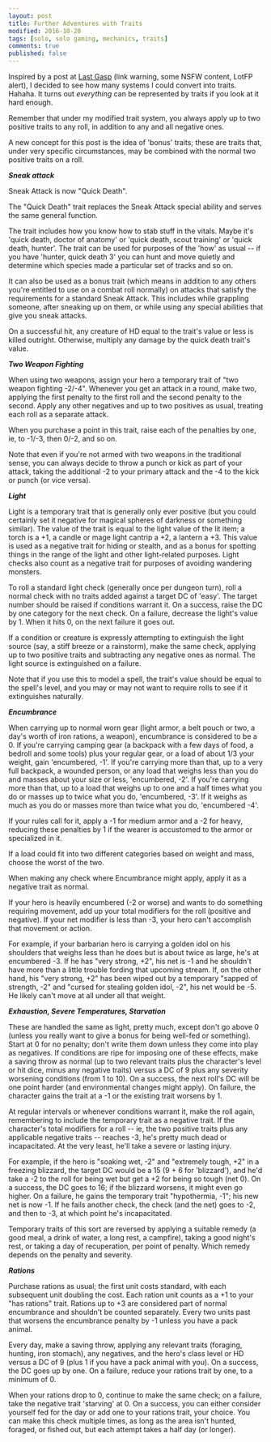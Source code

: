 ```yaml
---
layout: post
title: Further Adventures with Traits
modified: 2016-10-20
tags: [solo, solo gaming, mechanics, traits]
comments: true
published: false
---
```


Inspired by a post at <a href="http://www.lastgaspgrimoire.com/category/role-playing/">Last Gasp</a> (link warning, some NSFW content, LotFP alert), I decided to see how many systems I could convert into traits. Hahaha. It turns out *everything* can be represented by traits if you look at it hard enough.

Remember that under my modified trait system, you always apply up to two positive traits to any roll, in addition to any and all negative ones.

A new concept for this post is the idea of 'bonus' traits; these are traits that, under very specific circumstances, may be combined with the normal two positive traits on a roll.

__*Sneak attack*__

Sneak Attack is now "Quick Death".

The "Quick Death" trait replaces the Sneak Attack special ability and serves the same general function.

The trait includes how you know how to stab stuff in the vitals. Maybe it's 'quick death, doctor of anatomy' or 'quick death, scout training' or 'quick death, hunter'. The trait can be used for purposes of the 'how' as usual -- if you have 'hunter, quick death 3' you can hunt and move quietly and determine which species made a particular set of tracks and so on.

It can also be used as a bonus trait (which means in addition to any others you're entitled to use on a combat roll normally) on attacks that satisfy the requirements for a standard Sneak Attack. This includes while grappling someone, after sneaking up on them, or while using any special abilities that give you sneak attacks.

On a successful hit, any creature of HD equal to the trait's value or less is killed outright. Otherwise, multiply any damage by the quick death trait's value.

__*Two Weapon Fighting*__

When using two weapons, assign your hero a temporary trait of "two weapon fighting -2/-4". Whenever you get an attack in a round, make two, applying the first penalty to the first roll and the second penalty to the second. Apply any other negatives and up to two positives as usual, treating each roll as a separate attack.

When you purchase a point in this trait, raise each of the penalties by one, ie, to -1/-3, then 0/-2, and so on.

Note that even if you're not armed with two weapons in the traditional sense, you can always decide to throw a punch or kick as part of your attack, taking the additional -2 to your primary attack and the -4 to the kick or punch (or vice versa).

__*Light*__

Light is a temporary trait that is generally only ever positive (but you could certainly set it negative for magical spheres of darkness or something similar). The value of the trait is equal to the light value of the lit item; a torch is a +1, a candle or mage light cantrip a +2, a lantern a +3. This value is used as a negative trait for hiding or stealth, and as a bonus for spotting things in the range of the light and other light-related purposes. Light checks also count as a negative trait for purposes of avoiding wandering monsters.

To roll a standard light check (generally once per dungeon turn), roll a normal check with no traits added against a target DC of 'easy'. The target number should be raised if conditions warrant it. On a success, raise the DC by one category for the next check. On a failure, decrease the light's value by 1. When it hits 0, on the next failure it goes out.

If a condition or creature is expressly attempting to extinguish the light source (say, a stiff breeze or a rainstorm), make the same check, applying up to two positive traits and subtracting any negative ones as normal. The light source is extinguished on a failure.

Note that if you use this to model a spell, the trait's value should be equal to the spell's level, and you may or may not want to require rolls to see if it extinguishes naturally.

__*Encumbrance*__

When carrying up to normal worn gear (light armor, a belt pouch or two, a day's worth of iron rations, a weapon), encumbrance is considered to be a 0. If you're carrying camping gear (a backpack with a few days of food, a bedroll and some tools) plus your regular gear, or a load of about 1/3 your weight, gain 'encumbered, -1'. If you're carrying more than that, up to a very full backpack, a wounded person, or any load that weighs less than you do and masses about your size or less, 'encumbered, -2'. If you're carrying more than that, up to a load that weighs up to one and a half times what you do or masses up to twice what you do, 'encumbered, -3'. If it weighs as much as you do or masses more than twice what you do, 'encumbered -4'.

If your rules call for it, apply a -1 for medium armor and a -2 for heavy, reducing these penalties by 1 if the wearer is accustomed to the armor or specialized in it.

If a load could fit into two different categories based on weight and mass, choose the worst of the two.

When making any check where Encumbrance might apply, apply it as a negative trait as normal.

If your hero is heavily encumbered (-2 or worse) and wants to do something requiring movement, add up your total modifiers for the roll (positive and negative). If your net modifier is less than -3, your hero can't accomplish that movement or action.

For example, if your barbarian hero is carrying a golden idol on his shoulders that weighs less than he does but is about twice as large, he's at encumbered -3. If he has "very strong, +2", his net is -1 and he shouldn't have more than a little trouble fording that upcoming stream. If, on the other hand, his "very strong, +2" has been wiped out by a temporary "sapped of strength, -2" and "cursed for stealing golden idol, -2", his net would be -5. He likely can't move at all under all that weight.

__*Exhaustion, Severe Temperatures, Starvation*__

These are handled the same as light, pretty much, except don't go above 0 (unless you really want to give a bonus for being well-fed or something). Start at 0 for no penalty; don't write them down unless they come into play as negatives. If conditions are ripe for imposing one of these effects, make a saving throw as normal (up to two relevant traits plus the character's level or hit dice, minus any negative traits) versus a DC of 9 plus any severity worsening conditions (from 1 to 10). On a success, the next roll's DC will be one point harder (and environmental changes might apply). On failure, the character gains the trait at a -1 or the existing trait worsens by 1.

At regular intervals or whenever conditions warrant it, make the roll again, remembering to include the temporary trait as a negative trait. If the character's total modifiers for a roll -- ie, the two positive traits plus any applicable negative traits -- reaches -3, he's pretty much dead or incapacitated. At the very least, he'll take a severe or lasting injury.

For example, if the hero is "soaking wet, -2" and "extremely tough, +2" in a freezing blizzard, the target DC would be a 15 (9 + 6 for 'blizzard'), and he'd take a -2 to the roll for being wet but get a +2 for being so tough (net 0). On a success, the DC goes to 16; if the blizzard worsens, it might even go higher. On a failure, he gains the temporary trait "hypothermia, -1"; his new net is now -1. If he fails another check, the check (and the net) goes to -2, and then to -3, at which point he's incapacitated.

Temporary traits of this sort are reversed by applying a suitable remedy (a good meal, a drink of water, a long rest, a campfire), taking a good night's rest, or taking a day of recuperation, per point of penalty. Which remedy depends on the penalty and severity.

__*Rations*__

Purchase rations as usual; the first unit costs standard, with each subsequent unit doubling the cost. Each ration unit counts as a +1 to your "has rations" trait. Rations up to +3 are considered part of normal encumbrance and shouldn't be counted separately. Every two units past that worsens the encumbrance penalty by -1 unless you have a pack animal.

Every day, make a saving throw, applying any relevant traits (foraging, hunting, iron stomach), any negatives, and the hero's class level or HD versus a DC of 9 (plus 1 if you have a pack animal with you). On a success, the DC goes up by one. On a failure, reduce your rations trait by one, to a minimum of 0.

When your rations drop to 0, continue to make the same check; on a failure, take the negative trait 'starving' at 0. On a success, you can either consider yourself fed for the day or add one to your rations trait, your choice. You can make this check multiple times, as long as the area isn't hunted, foraged, or fished out, but each attempt takes a half day (or longer).
